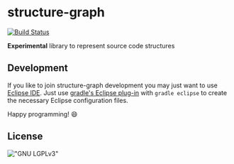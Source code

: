 # structure-graph #

[![Build Status](https://travis-ci.org/hschink/structure-graph.png?branch=master)](https://travis-ci.org/hschink/structure-graph)

**Experimental** library to represent source code structures

## Development ##

If you like to join structure-graph development you may just want to use [Eclipse IDE][eclipse].
Just use [gradle's Eclipse plug-in][eclipse plug-in] with ``gradle eclipse`` to create the necessary Eclipse
configuration files.

Happy programming! :smile:

[eclipse]: [http://www.eclipse.org/]
[eclipse plug-in]: [http://www.gradle.org/docs/current/userguide/eclipse_plugin.html]

## License ##

!["GNU LGPLv3"](http://www.gnu.org/graphics/lgplv3-88x31.png)

[gpl]: http://www.gnu.org/licenses/gpl-3.0.en.html

